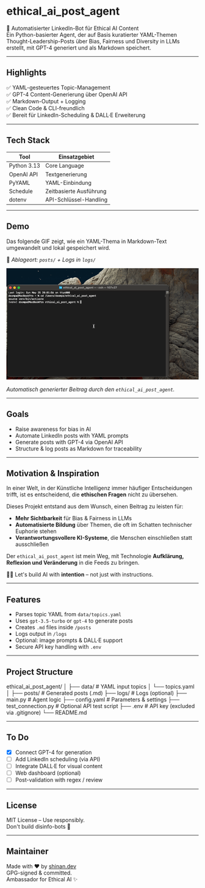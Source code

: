 # ethical_ai_post_agent

🚀 Automatisierter LinkedIn-Bot für Ethical AI Content  
Ein Python-basierter Agent, der auf Basis kuratierter YAML-Themen Thought-Leadership-Posts über Bias, Fairness und Diversity in LLMs erstellt, mit GPT-4 generiert und als Markdown speichert.

---

## Highlights

✅ YAML-gesteuertes Topic-Management  
✅ GPT-4 Content-Generierung über OpenAI API  
✅ Markdown-Output + Logging  
✅ Clean Code & CLI-freundlich  
✅ Bereit für LinkedIn-Scheduling & DALL·E Erweiterung

---

## Tech Stack

| Tool            | Einsatzgebiet               |
|-----------------|-----------------------------|
| Python 3.13     | Core Language               |
| OpenAI API      | Textgenerierung             |
| PyYAML          | YAML-Einbindung             |
| Schedule        | Zeitbasierte Ausführung     |
| dotenv          | API-Schlüssel-Handling      |

---

## Demo

Das folgende GIF zeigt, wie ein YAML-Thema in Markdown-Text umgewandelt und lokal gespeichert wird.

📍 *Ablageort: `posts/` + Logs in `logs/`*

![Demo Animation](docs/demo.gif)

*Automatisch generierter Beitrag durch den `ethical_ai_post_agent`.*

---

## Goals
- Raise awareness for bias in AI
- Automate LinkedIn posts with YAML prompts
- Generate posts with GPT-4 via OpenAI API
- Structure & log posts as Markdown for traceability

---

## Motivation & Inspiration

In einer Welt, in der Künstliche Intelligenz immer häufiger Entscheidungen trifft, ist es entscheidend, die **ethischen Fragen** nicht zu übersehen.

Dieses Projekt entstand aus dem Wunsch, einen Beitrag zu leisten für:

- **Mehr Sichtbarkeit** für Bias & Fairness in LLMs  
- **Automatisierte Bildung** über Themen, die oft im Schatten technischer Euphorie stehen  
- **Verantwortungsvollere KI-Systeme**, die Menschen einschließen statt ausschließen  

Der `ethical_ai_post_agent` ist mein Weg, mit Technologie **Aufklärung, Reflexion und Veränderung** in die Feeds zu bringen.

🧠✨ Let's build AI with **intention** – not just with instructions.

---
## Features
- Parses topic YAML from `data/topics.yaml`
- Uses `gpt-3.5-turbo` or `gpt-4` to generate posts
- Creates `.md` files inside `/posts`
- Logs output in `/logs`
- Optional: image prompts & DALL·E support
- Secure API key handling with `.env`

---

## Project Structure
ethical_ai_post_agent/
│
├── data/                # YAML input topics
│   └── topics.yaml
│
├── posts/               # Generated posts (.md)
├── logs/                # Logs (optional)
├── main.py              # Agent logic
├── config.yaml          # Parameters & settings
├── test_connection.py   # Optional API test script
├── .env                 # API key (excluded via .gitignore)
└── README.md

---

## To Do
- [x] Connect GPT-4 for generation
- [ ] Add LinkedIn scheduling (via API)
- [ ] Integrate DALL·E for visual content
- [ ] Web dashboard (optional)
- [ ] Post-validation with regex / review

---

## License

MIT License – Use responsibly.  
Don't build disinfo-bots 🙏

---

## Maintainer

Made with ❤️ by [shinan.dev](https://github.com/shinanDev)  
GPG-signed & committed.  
Ambassador for Ethical AI ✨

